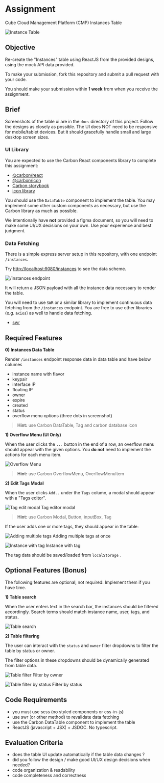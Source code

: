 # Assignment

Cube Cloud Management Platform (CMP) Instances Table

![Instance Table](/docs/it-1.png)


## Objective

Re-create the "Instances" table using ReactJS from the provided designs, using the mock API data provided.

To make your submission, fork this repository and submit a pull request with your code.

You should make your submission within **1 week** from when you receive the assignment. 

## Brief

Screenshots of the table ui are in the `docs` directory of this project. Follow the designs as closely as possible. The UI does NOT need to be responsive for mobile/tablet devices. But it should gracefully handle small and large desktop screen sizes.

### UI Library

You are expected to use the Carbon React components library to complete this assignment: 

- [@carbon/react](https://www.npmjs.com/package/@carbon/react)
- [@carbon/icon](https://www.npmjs.com/package/@carbon/icons-react)
- [Carbon storybook](https://react.carbondesignsystem.com/?path=/docs/getting-started-welcome--welcome)
- [icon library](https://carbon-elements.netlify.app/icons/examples/preview/)

You should use the `DataTable` component to implement the table. You may implement some other custom components as necessary, but use the Carbon library as much as possible.

We intentionally have **not** provided a figma document, so you will need to make some UI/UX decisions on your own. Use your experience and best judgment.

### Data Fetching

There is a simple express server setup in this repository, with one endpoint `/instances`. 

Try [http://localhost:9080/instances](http://localhost:9080/instances) to see the data scheme.


![/instances endpoint](/docs/it-instances-endpoint.png)


It will return a JSON payload with all the instance data necessary to render the table.

You will need to use `SWR` or a similar library to implement continuous data fetching from the `/instances` endpoint. You are free to use other libraries (e.g. `axios`) as well to handle data fetching.

- [swr](https://www.npmjs.com/package/swr)


## Required Features

**0) Instances Data Table**

Render `/instances` endpoint response data in data table and have below columes
- instance name with flavor
- keypair
- interface IP
- floating IP
- owner
- expire
- created
- status 
- overflow menu options (three dots in screenshot)

> **Hint:** use Carbon DataTable, Tag and carbon database icon

**1) Overflow Menu (UI Only)**

When the user clicks the `...` button in the end of a row, an overflow menu should appear with the given options. You **do not** need to implement the actions for each menu item.

![Overflow Menu](/docs/it-overflow.png)

> **Hint:** use Carbon OverflowMenu, OverflowMenuItem

**2) Edit Tags Modal**

When the user clicks `Add..` under the `Tags` column, a modal should appear with a "Tags editor".

![Tag edit modal](/docs/it-tags.png)
Tag editor modal

> **Hint:** use Carbon Modal, Button, inputBox, Tag

If the user adds one or more tags, they should appear in the table:

![Adding multiple tags](/docs/it-tags-multiple.png)
Adding multiple tags at once

![Instance with tag](/docs/it-with-tag.png)
Instance with tag

The tag data should be saved/loaded from `localStorage` .

## Optional Features (Bonus)
The following features are optional, not required. Implement them if you have time.

**1) Table search**

When the user enters text in the search bar, the instances should be filtered accordingly. Search terms should match instance name, user, tags, and status.

![Table search](/docs/it-filtered.png)

**2) Table filtering**

The user can interact with the `status` and `owner` filter dropdowns to filter the table by status or owner. 

The filter options in these dropdowns should be dynamically generated from table data.

![Table filter](/docs/it-owner.png)
Filter by owner

![Table filter by status](/docs/it-status.png)
Filter by status

## Code Requirements

- you must use scss (no styled components or css-in-js)
- use swr (or other method) to revalidate data fetching
- use the Carbon DataTable component to implement the table
- ReactJS (javascript + JSX) + JSDOC. No typescript.


## Evaluation Criteria

- does the table UI update automatically if the table data changes ? 
- did you follow the design / make good UI/UX design decisions when needed?
- code organization & readability
- code completeness and correctness